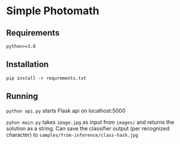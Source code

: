 # Simple Photomath
## Requirements
`python>=3.8`
## Installation
`pip install -r requrements.txt`
## Running
`python api.py` starts Flask api on localhost:5000 


`pyhon main.py` takes `image.jpg` as input from `images/` and returns the solution as a string.
Can save the classifier output (per recognized character) to 
`samples/from-inference/class-hash.jpg`   
